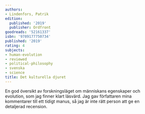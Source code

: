 ```yaml
---
authors:
- Lindenfors, Patrik
edition:
  published: '2019'
  publisher: Ordfront
goodreads: '52161337'
isbn: '9789177750734'
published: '2019'
rating: 4
subjects:
- human-evolution
- reviewed
- political-philosophy
- svenska
- science
title: Det kulturella djuret
---
```

En god översikt av forskningsläget om människans egenskaper och evolution, som jag finner klart läsvärd. Jag gav författaren mina kommentarer till ett tidigt manus, så jag är inte rätt person att ge en detaljerad recension.
